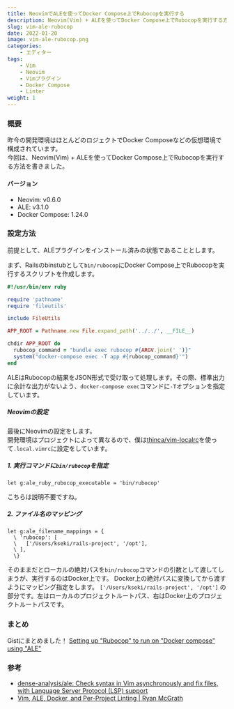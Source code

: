 ```yaml
---
title: NeovimでALEを使ってDocker Compose上でRubocopを実行する
description: Neovim(Vim) + ALEを使ってDocker Compose上でRubocopを実行する方法
slug: vim-ale-rubocop
date: 2022-01-20
image: vim-ale-rubocop.png
categories:
    - エディター
tags:
    - Vim
    - Neovim
    - Vimプラグイン
    - Docker Compose
    - Linter
weight: 1
---
```


### 概要

昨今の開発環境はほとんどのロジェクトでDocker Composeなどの仮想環境で構成されています。  
今回は、Neovim(Vim) + ALEを使ってDocker Compose上でRubocopを実行する方法を書きました。

#### バージョン

- Neovim: v0.6.0
- ALE: v3.1.0
- Docker Compose: 1.24.0

### 設定方法

前提として、ALEプラグインをインストール済みの状態であることとします。

まず、Railsのbinstubとして`bin/rubocop`にDocker Compose上でRubocopを実行するスクリプトを作成します。

```ruby
#!/usr/bin/env ruby

require 'pathname'
require 'fileutils'

include FileUtils

APP_ROOT = Pathname.new File.expand_path('../../', __FILE__)

chdir APP_ROOT do
  rubocop_command = "bundle exec rubocop #{ARGV.join(' ')}"
  system("docker-compose exec -T app #{rubocop_command}'")
end
```
ALEはRubocopの結果をJSON形式で受け取って処理します。その際、標準出力に余計な出力がないよう、`docker-compose exec`コマンドに`-T`オプションを指定しています。

##### Neovimの設定

最後にNeovimの設定をします。  
開発環境はプロジェクトによって異なるので、僕は[thinca/vim\-localrc](https://github.com/thinca/vim-localrc)を使って`.local.vimrc`に設定をしています。

##### 1. 実行コマンドに`bin/rubocop`を指定
```vim
let g:ale_ruby_rubocop_executable = 'bin/rubocop'
```


こちらは説明不要ですね。

#####  2. ファイル名のマッピング
```vim
let g:ale_filename_mappings = {
  \ 'rubocop': [
  \   ['/Users/kseki/rails-project', '/opt'],
  \ ],
  \}
```

そのままだとローカルの絶対パスを`bin/rubocop`コマンドの引数として渡してしまうが、実行するのはDocker上です。
Docker上の絶対パスに変換してから渡すようにマッピング指定をします。
`['/Users/kseki/rails-project', '/opt']` の部分です。左はローカルのプロジェクトルートパス、右はDocker上のプロジェクトルートパスです。

### まとめ

Gistにまとめました！
[Setting up "Rubocop" to run on "Docker compose" using "ALE"](https://gist.github.com/kseki/811a9c4bd9f7a1c6bcec00691007bcc9)

### 参考

- [dense\-analysis/ale: Check syntax in Vim asynchronously and fix files, with Language Server Protocol \(LSP\) support](https://github.com/dense-analysis/ale)
- [Vim, ALE, Docker, and Per\-Project Linting \| Ryan McGrath](https://rymc.io/blog/2019/vim-ale-docker-per-project-linting/)
